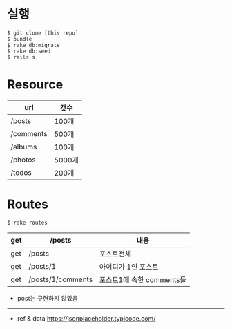 # 실행

```
$ git clone [this repo]
$ bundle
$ rake db:migrate
$ rake db:seed
$ rails s
```

#  Resource

|    url     |  갯수   |
|------------|--------|
| /posts     | 100개   |
| /comments  | 500개   |  
| /albums    | 100개   |
| /photos    | 5000개  |
| /todos     | 200개   |


# Routes

```
$ rake routes
```

| get | /posts            | 내용     |
|-----|-------------------|---------|
| get | /posts            | 포스트전체 |
| get | /posts/1          | 아이디가 1인 포스트 |
| get | /posts/1/comments | 포스트1에 속한 comments들 |

 - post는 구현하지 않았음

---



- ref & data https://jsonplaceholder.typicode.com/

